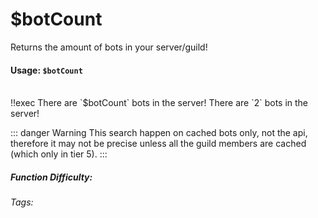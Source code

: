 # $botCount
Returns the amount of bots in your server/guild!

#### Usage: `$botCount`
<br/>
<discord-messages>
	<discord-message :bot="false" role-color="#ffcc9a" author="Member">
		!!exec There are `$botCount` bots in the server!
	</discord-message>
	<discord-message :bot="true" role-color="#0099ff" author="Custom Command" avatar="https://media.discordapp.net/avatars/725721249652670555/781224f90c3b841ba5b40678e032f74a.webp">
		There are `2` bots in the server!
	</discord-message>
</discord-messages>

::: danger Warning
This search happen on cached bots only, not the api, therefore it may not be precise unless all the guild members are cached (which only in tier 5).
:::

##### Function Difficulty: <Badge type="tip" text="Easy" vertical="middle" /> 
###### Tags: <Badge type="tip" text="bots" vertical="middle" /> <Badge type="tip" text="count" vertical="middle" /> <Badge type="tip" text="amount of bots" vertical="middle" /> <Badge type="tip" text="return number" vertical="middle" />
